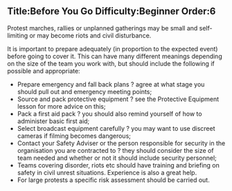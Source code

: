 Title:Before You Go
Difficulty:Beginner
Order:6
---
<p>Protest marches, rallies or unplanned gatherings may be small and self-limiting or may become riots and civil disturbance.</p><p>It is important to prepare adequately (in proportion to the expected event) before going to cover it. This can have many different meanings depending on the size of the team you work with, but should include the following if possible and appropriate:<ul><li>Prepare emergency and fall back plans ? agree at what stage you should pull out and emergency meeting points;</li><li>Source and pack protective equipment ? see the Protective Equipment lesson for more advice on this;</li><li>Pack a first aid pack ? you should also remind yourself of how to administer basic first aid;</li><li>Select broadcast equipment carefully ? you may want to use discreet cameras if filming becomes dangerous;</li><li>Contact your Safety Adviser or the person responsible for security in the organisation you are contracted to ? they should consider the size of team needed and whether or not it should include security personnel;</li><li>Teams covering disorder, riots etc should have training and briefing on safety in civil unrest situations. Experience is also a great help.</li><li>For large protests a specific risk assessment should be carried out.</li></ul></p>